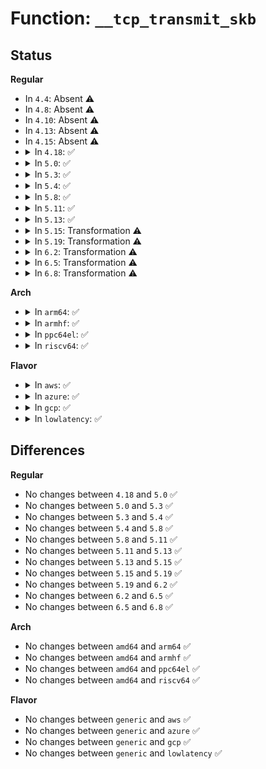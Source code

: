 # Function: <code>__tcp_transmit_skb</code>

## Status
<b>Regular</b>
<ul>
<li>
In <code>4.4</code>: Absent ⚠️
</li>
<li>
In <code>4.8</code>: Absent ⚠️
</li>
<li>
In <code>4.10</code>: Absent ⚠️
</li>
<li>
In <code>4.13</code>: Absent ⚠️
</li>
<li>
In <code>4.15</code>: Absent ⚠️
</li>
<li>
<details>
<summary>In <code>4.18</code>: ✅</summary>

```c
int __tcp_transmit_skb(struct sock *sk, struct sk_buff *skb, int clone_it, gfp_t gfp_mask, u32 rcv_nxt);
```

**Collision:** Unique Static

**Inline:** No

**Transformation:** False

**Instances:**

```
In net/ipv4/tcp_output.c (ffffffff81907e10)
Location: net/ipv4/tcp_output.c:1030
Inline: False
Direct callers:
  - net/ipv4/tcp_output.c:tcp_write_wakeup
  - net/ipv4/tcp_output.c:tcp_xmit_probe_skb
  - net/ipv4/tcp_output.c:tcp_connect
  - net/ipv4/tcp_output.c:tcp_connect
  - net/ipv4/tcp_output.c:tcp_connect
  - net/ipv4/tcp_output.c:tcp_send_synack
  - net/ipv4/tcp_output.c:tcp_send_active_reset
  - net/ipv4/tcp_output.c:__tcp_retransmit_skb
  - net/ipv4/tcp_output.c:__tcp_retransmit_skb
  - net/ipv4/tcp_output.c:tcp_write_xmit
  - net/ipv4/tcp_output.c:tcp_write_xmit
```
**Symbols:**

```
ffffffff81907e10-ffffffff8190891e: __tcp_transmit_skb (STB_LOCAL)
```
</details>
</li>
<li>
<details>
<summary>In <code>5.0</code>: ✅</summary>

```c
int __tcp_transmit_skb(struct sock *sk, struct sk_buff *skb, int clone_it, gfp_t gfp_mask, u32 rcv_nxt);
```

**Collision:** Unique Static

**Inline:** No

**Transformation:** False

**Instances:**

```
In net/ipv4/tcp_output.c (ffffffff819360f0)
Location: net/ipv4/tcp_output.c:1014
Inline: False
Direct callers:
  - net/ipv4/tcp_output.c:tcp_write_wakeup
  - net/ipv4/tcp_output.c:tcp_xmit_probe_skb
  - net/ipv4/tcp_output.c:tcp_connect
  - net/ipv4/tcp_output.c:tcp_connect
  - net/ipv4/tcp_output.c:tcp_connect
  - net/ipv4/tcp_output.c:tcp_send_synack
  - net/ipv4/tcp_output.c:tcp_send_active_reset
  - net/ipv4/tcp_output.c:__tcp_retransmit_skb
  - net/ipv4/tcp_output.c:__tcp_retransmit_skb
  - net/ipv4/tcp_output.c:tcp_write_xmit
  - net/ipv4/tcp_output.c:tcp_write_xmit
```
**Symbols:**

```
ffffffff819360f0-ffffffff81936b57: __tcp_transmit_skb (STB_LOCAL)
```
</details>
</li>
<li>
<details>
<summary>In <code>5.3</code>: ✅</summary>

```c
int __tcp_transmit_skb(struct sock *sk, struct sk_buff *skb, int clone_it, gfp_t gfp_mask, u32 rcv_nxt);
```

**Collision:** Unique Static

**Inline:** No

**Transformation:** False

**Instances:**

```
In net/ipv4/tcp_output.c (ffffffff8199a4b0)
Location: net/ipv4/tcp_output.c:1013
Inline: False
Direct callers:
  - net/ipv4/tcp_output.c:tcp_write_wakeup
  - net/ipv4/tcp_output.c:tcp_xmit_probe_skb
  - net/ipv4/tcp_output.c:tcp_connect
  - net/ipv4/tcp_output.c:tcp_send_syn_data
  - net/ipv4/tcp_output.c:tcp_send_syn_data
  - net/ipv4/tcp_output.c:tcp_send_synack
  - net/ipv4/tcp_output.c:tcp_send_active_reset
  - net/ipv4/tcp_output.c:__tcp_retransmit_skb
  - net/ipv4/tcp_output.c:__tcp_retransmit_skb
  - net/ipv4/tcp_output.c:tcp_write_xmit
  - net/ipv4/tcp_output.c:tcp_mtu_probe
```
**Symbols:**

```
ffffffff8199a4b0-ffffffff8199afac: __tcp_transmit_skb (STB_LOCAL)
```
</details>
</li>
<li>
<details>
<summary>In <code>5.4</code>: ✅</summary>

```c
int __tcp_transmit_skb(struct sock *sk, struct sk_buff *skb, int clone_it, gfp_t gfp_mask, u32 rcv_nxt);
```

**Collision:** Unique Static

**Inline:** No

**Transformation:** False

**Instances:**

```
In net/ipv4/tcp_output.c (ffffffff819d0ee0)
Location: net/ipv4/tcp_output.c:1017
Inline: False
Direct callers:
  - net/ipv4/tcp_output.c:tcp_write_wakeup
  - net/ipv4/tcp_output.c:tcp_xmit_probe_skb
  - net/ipv4/tcp_output.c:tcp_connect
  - net/ipv4/tcp_output.c:tcp_send_syn_data
  - net/ipv4/tcp_output.c:tcp_send_syn_data
  - net/ipv4/tcp_output.c:tcp_send_synack
  - net/ipv4/tcp_output.c:tcp_send_active_reset
  - net/ipv4/tcp_output.c:__tcp_retransmit_skb
  - net/ipv4/tcp_output.c:__tcp_retransmit_skb
  - net/ipv4/tcp_output.c:tcp_write_xmit
  - net/ipv4/tcp_output.c:tcp_mtu_probe
```
**Symbols:**

```
ffffffff819d0ee0-ffffffff819d19cf: __tcp_transmit_skb (STB_LOCAL)
```
</details>
</li>
<li>
<details>
<summary>In <code>5.8</code>: ✅</summary>

```c
int __tcp_transmit_skb(struct sock *sk, struct sk_buff *skb, int clone_it, gfp_t gfp_mask, u32 rcv_nxt);
```

**Collision:** Unique Static

**Inline:** No

**Transformation:** False

**Instances:**

```
In net/ipv4/tcp_output.c (ffffffff81abdfb0)
Location: net/ipv4/tcp_output.c:1080
Inline: False
Direct callers:
  - net/ipv4/tcp_output.c:tcp_write_wakeup
  - net/ipv4/tcp_output.c:tcp_xmit_probe_skb
  - net/ipv4/tcp_output.c:tcp_connect
  - net/ipv4/tcp_output.c:tcp_send_syn_data
  - net/ipv4/tcp_output.c:tcp_send_syn_data
  - net/ipv4/tcp_output.c:tcp_send_synack
  - net/ipv4/tcp_output.c:tcp_send_active_reset
  - net/ipv4/tcp_output.c:__tcp_retransmit_skb
  - net/ipv4/tcp_output.c:__tcp_retransmit_skb
  - net/ipv4/tcp_output.c:tcp_write_xmit
  - net/ipv4/tcp_output.c:tcp_mtu_probe
```
**Symbols:**

```
ffffffff81abdfb0-ffffffff81abe92c: __tcp_transmit_skb (STB_LOCAL)
```
</details>
</li>
<li>
<details>
<summary>In <code>5.11</code>: ✅</summary>

```c
int __tcp_transmit_skb(struct sock *sk, struct sk_buff *skb, int clone_it, gfp_t gfp_mask, u32 rcv_nxt);
```

**Collision:** Unique Static

**Inline:** No

**Transformation:** False

**Instances:**

```
In net/ipv4/tcp_output.c (ffffffff81ac9890)
Location: net/ipv4/tcp_output.c:1238
Inline: False
Direct callers:
  - net/ipv4/tcp_output.c:tcp_write_wakeup
  - net/ipv4/tcp_output.c:tcp_xmit_probe_skb
  - net/ipv4/tcp_output.c:tcp_connect
  - net/ipv4/tcp_output.c:tcp_send_syn_data
  - net/ipv4/tcp_output.c:tcp_send_syn_data
  - net/ipv4/tcp_output.c:tcp_send_synack
  - net/ipv4/tcp_output.c:tcp_send_active_reset
  - net/ipv4/tcp_output.c:__tcp_retransmit_skb
  - net/ipv4/tcp_output.c:__tcp_retransmit_skb
  - net/ipv4/tcp_output.c:tcp_write_xmit
  - net/ipv4/tcp_output.c:tcp_mtu_probe
```
**Symbols:**

```
ffffffff81ac9890-ffffffff81aca282: __tcp_transmit_skb (STB_LOCAL)
```
</details>
</li>
<li>
<details>
<summary>In <code>5.13</code>: ✅</summary>

```c
int __tcp_transmit_skb(struct sock *sk, struct sk_buff *skb, int clone_it, gfp_t gfp_mask, u32 rcv_nxt);
```

**Collision:** Unique Static

**Inline:** No

**Transformation:** False

**Instances:**

```
In net/ipv4/tcp_output.c (ffffffff81ab4740)
Location: net/ipv4/tcp_output.c:1238
Inline: False
Direct callers:
  - net/ipv4/tcp_output.c:tcp_write_wakeup
  - net/ipv4/tcp_output.c:tcp_xmit_probe_skb
  - net/ipv4/tcp_output.c:tcp_connect
  - net/ipv4/tcp_output.c:tcp_send_syn_data
  - net/ipv4/tcp_output.c:tcp_send_syn_data
  - net/ipv4/tcp_output.c:tcp_send_synack
  - net/ipv4/tcp_output.c:tcp_send_active_reset
  - net/ipv4/tcp_output.c:__tcp_retransmit_skb
  - net/ipv4/tcp_output.c:__tcp_retransmit_skb
  - net/ipv4/tcp_output.c:tcp_write_xmit
  - net/ipv4/tcp_output.c:tcp_mtu_probe
```
**Symbols:**

```
ffffffff81ab4740-ffffffff81ab5110: __tcp_transmit_skb (STB_LOCAL)
```
</details>
</li>
<li>
<details>
<summary>In <code>5.15</code>: Transformation ⚠️</summary>

```c
int __tcp_transmit_skb(struct sock *sk, struct sk_buff *skb, int clone_it, gfp_t gfp_mask, u32 rcv_nxt);
```

**Collision:** Unique Static

**Inline:** No

**Transformation:** True

**Instances:**

```
In net/ipv4/tcp_output.c (0)
Location: net/ipv4/tcp_output.c:1238
Inline: False
Direct callers:
  - net/ipv4/tcp_output.c:tcp_write_wakeup
  - net/ipv4/tcp_output.c:tcp_xmit_probe_skb
  - net/ipv4/tcp_output.c:tcp_connect
  - net/ipv4/tcp_output.c:tcp_send_syn_data
  - net/ipv4/tcp_output.c:tcp_send_syn_data
  - net/ipv4/tcp_output.c:tcp_send_synack
  - net/ipv4/tcp_output.c:tcp_send_active_reset
  - net/ipv4/tcp_output.c:__tcp_retransmit_skb
  - net/ipv4/tcp_output.c:__tcp_retransmit_skb
  - net/ipv4/tcp_output.c:tcp_write_xmit
  - net/ipv4/tcp_output.c:tcp_mtu_probe
```
**Symbols:**

```
ffffffff81b71700-ffffffff81b720f1: __tcp_transmit_skb (STB_LOCAL)
ffffffff81d3b127-ffffffff81d3b1f7: __tcp_transmit_skb.cold (STB_LOCAL)
```
</details>
</li>
<li>
<details>
<summary>In <code>5.19</code>: Transformation ⚠️</summary>

```c
int __tcp_transmit_skb(struct sock *sk, struct sk_buff *skb, int clone_it, gfp_t gfp_mask, u32 rcv_nxt);
```

**Collision:** Unique Static

**Inline:** No

**Transformation:** True

**Instances:**

```
In net/ipv4/tcp_output.c (0)
Location: net/ipv4/tcp_output.c:1237
Inline: False
Direct callers:
  - net/ipv4/tcp_output.c:tcp_write_wakeup
  - net/ipv4/tcp_output.c:tcp_xmit_probe_skb
  - net/ipv4/tcp_output.c:tcp_connect
  - net/ipv4/tcp_output.c:tcp_send_syn_data
  - net/ipv4/tcp_output.c:tcp_send_syn_data
  - net/ipv4/tcp_output.c:tcp_send_synack
  - net/ipv4/tcp_output.c:tcp_send_active_reset
  - net/ipv4/tcp_output.c:__tcp_retransmit_skb
  - net/ipv4/tcp_output.c:__tcp_retransmit_skb
  - net/ipv4/tcp_output.c:tcp_write_xmit
  - net/ipv4/tcp_output.c:tcp_mtu_probe
```
**Symbols:**

```
ffffffff81d00e30-ffffffff81d017ee: __tcp_transmit_skb (STB_LOCAL)
ffffffff81f07a52-ffffffff81f07b22: __tcp_transmit_skb.cold (STB_LOCAL)
```
</details>
</li>
<li>
<details>
<summary>In <code>6.2</code>: Transformation ⚠️</summary>

```c
int __tcp_transmit_skb(struct sock *sk, struct sk_buff *skb, int clone_it, gfp_t gfp_mask, u32 rcv_nxt);
```

**Collision:** Unique Static

**Inline:** No

**Transformation:** True

**Instances:**

```
In net/ipv4/tcp_output.c (0)
Location: net/ipv4/tcp_output.c:1234
Inline: False
Direct callers:
  - net/ipv4/tcp_output.c:tcp_write_wakeup
  - net/ipv4/tcp_output.c:tcp_xmit_probe_skb
  - net/ipv4/tcp_output.c:tcp_connect
  - net/ipv4/tcp_output.c:tcp_send_syn_data
  - net/ipv4/tcp_output.c:tcp_send_syn_data
  - net/ipv4/tcp_output.c:tcp_send_synack
  - net/ipv4/tcp_output.c:tcp_send_active_reset
  - net/ipv4/tcp_output.c:__tcp_retransmit_skb
  - net/ipv4/tcp_output.c:__tcp_retransmit_skb
  - net/ipv4/tcp_output.c:tcp_write_xmit
  - net/ipv4/tcp_output.c:tcp_mtu_probe
```
**Symbols:**

```
ffffffff81ec5f90-ffffffff81ec694e: __tcp_transmit_skb (STB_LOCAL)
ffffffff820af4e4-ffffffff820af5b4: __tcp_transmit_skb.cold (STB_LOCAL)
```
</details>
</li>
<li>
<details>
<summary>In <code>6.5</code>: Transformation ⚠️</summary>

```c
int __tcp_transmit_skb(struct sock *sk, struct sk_buff *skb, int clone_it, gfp_t gfp_mask, u32 rcv_nxt);
```

**Collision:** Unique Static

**Inline:** No

**Transformation:** True

**Instances:**

```
In net/ipv4/tcp_output.c (0)
Location: net/ipv4/tcp_output.c:1236
Inline: False
Direct callers:
  - net/ipv4/tcp_output.c:tcp_write_wakeup
  - net/ipv4/tcp_output.c:tcp_xmit_probe_skb
  - net/ipv4/tcp_output.c:tcp_connect
  - net/ipv4/tcp_output.c:tcp_send_syn_data
  - net/ipv4/tcp_output.c:tcp_send_syn_data
  - net/ipv4/tcp_output.c:tcp_send_synack
  - net/ipv4/tcp_output.c:tcp_send_active_reset
  - net/ipv4/tcp_output.c:__tcp_retransmit_skb
  - net/ipv4/tcp_output.c:__tcp_retransmit_skb
  - net/ipv4/tcp_output.c:tcp_write_xmit
  - net/ipv4/tcp_output.c:tcp_mtu_probe
```
**Symbols:**

```
ffffffff81f246e0-ffffffff81f250de: __tcp_transmit_skb (STB_LOCAL)
ffffffff821308e9-ffffffff82130995: __tcp_transmit_skb.cold (STB_LOCAL)
```
</details>
</li>
<li>
<details>
<summary>In <code>6.8</code>: Transformation ⚠️</summary>

```c
int __tcp_transmit_skb(struct sock *sk, struct sk_buff *skb, int clone_it, gfp_t gfp_mask, u32 rcv_nxt);
```

**Collision:** Unique Static

**Inline:** No

**Transformation:** True

**Instances:**

```
In net/ipv4/tcp_output.c (0)
Location: net/ipv4/tcp_output.c:1281
Inline: False
Direct callers:
  - net/ipv4/tcp_output.c:tcp_write_wakeup
  - net/ipv4/tcp_output.c:tcp_xmit_probe_skb
  - net/ipv4/tcp_output.c:tcp_connect
  - net/ipv4/tcp_output.c:tcp_send_syn_data
  - net/ipv4/tcp_output.c:tcp_send_syn_data
  - net/ipv4/tcp_output.c:tcp_send_synack
  - net/ipv4/tcp_output.c:tcp_send_active_reset
  - net/ipv4/tcp_output.c:tcp_write_xmit
  - net/ipv4/tcp_output.c:tcp_mtu_probe
```
**Symbols:**

```
ffffffff81fe8e70-ffffffff81fe99ba: __tcp_transmit_skb (STB_LOCAL)
ffffffff822120f5-ffffffff82212169: __tcp_transmit_skb.cold (STB_LOCAL)
```
</details>
</li>
</ul>
<b>Arch</b>
<ul>
<li>
<details>
<summary>In <code>arm64</code>: ✅</summary>

```c
int __tcp_transmit_skb(struct sock *sk, struct sk_buff *skb, int clone_it, gfp_t gfp_mask, u32 rcv_nxt);
```

**Collision:** Unique Static

**Inline:** No

**Transformation:** False

**Instances:**

```
In net/ipv4/tcp_output.c (ffff800010c83b88)
Location: net/ipv4/tcp_output.c:1017
Inline: False
Direct callers:
  - net/ipv4/tcp_output.c:tcp_write_wakeup
  - net/ipv4/tcp_output.c:tcp_xmit_probe_skb
  - net/ipv4/tcp_output.c:tcp_connect
  - net/ipv4/tcp_output.c:tcp_send_syn_data
  - net/ipv4/tcp_output.c:tcp_send_syn_data
  - net/ipv4/tcp_output.c:tcp_send_synack
  - net/ipv4/tcp_output.c:tcp_send_active_reset
  - net/ipv4/tcp_output.c:__tcp_retransmit_skb
  - net/ipv4/tcp_output.c:__tcp_retransmit_skb
  - net/ipv4/tcp_output.c:tcp_write_xmit
  - net/ipv4/tcp_output.c:tcp_mtu_probe
```
**Symbols:**

```
ffff800010c83b88-ffff800010c845c4: __tcp_transmit_skb (STB_LOCAL)
```
</details>
</li>
<li>
<details>
<summary>In <code>armhf</code>: ✅</summary>

```c
int __tcp_transmit_skb(struct sock *sk, struct sk_buff *skb, int clone_it, gfp_t gfp_mask, u32 rcv_nxt);
```

**Collision:** Unique Static

**Inline:** No

**Transformation:** False

**Instances:**

```
In net/ipv4/tcp_output.c (c0d92dc8)
Location: net/ipv4/tcp_output.c:1017
Inline: False
Direct callers:
  - net/ipv4/tcp_output.c:tcp_write_wakeup
  - net/ipv4/tcp_output.c:tcp_xmit_probe_skb
  - net/ipv4/tcp_output.c:tcp_connect
  - net/ipv4/tcp_output.c:tcp_send_syn_data
  - net/ipv4/tcp_output.c:tcp_send_syn_data
  - net/ipv4/tcp_output.c:tcp_send_synack
  - net/ipv4/tcp_output.c:tcp_send_active_reset
  - net/ipv4/tcp_output.c:__tcp_retransmit_skb
  - net/ipv4/tcp_output.c:__tcp_retransmit_skb
  - net/ipv4/tcp_output.c:tcp_write_xmit
  - net/ipv4/tcp_output.c:tcp_mtu_probe
```
**Symbols:**

```
c0d92dc8-c0d938a4: __tcp_transmit_skb (STB_LOCAL)
```
</details>
</li>
<li>
<details>
<summary>In <code>ppc64el</code>: ✅</summary>

```c
int __tcp_transmit_skb(struct sock *sk, struct sk_buff *skb, int clone_it, gfp_t gfp_mask, u32 rcv_nxt);
```

**Collision:** Unique Static

**Inline:** No

**Transformation:** False

**Instances:**

```
In net/ipv4/tcp_output.c (c000000000d8f4e0)
Location: net/ipv4/tcp_output.c:1017
Inline: False
Direct callers:
  - net/ipv4/tcp_output.c:tcp_write_wakeup
  - net/ipv4/tcp_output.c:tcp_xmit_probe_skb
  - net/ipv4/tcp_output.c:tcp_connect
  - net/ipv4/tcp_output.c:tcp_send_syn_data
  - net/ipv4/tcp_output.c:tcp_send_syn_data
  - net/ipv4/tcp_output.c:tcp_send_synack
  - net/ipv4/tcp_output.c:tcp_send_active_reset
  - net/ipv4/tcp_output.c:__tcp_retransmit_skb
  - net/ipv4/tcp_output.c:__tcp_retransmit_skb
  - net/ipv4/tcp_output.c:tcp_write_xmit
  - net/ipv4/tcp_output.c:tcp_mtu_probe
```
**Symbols:**

```
c000000000d8f4e0-c000000000d90274: __tcp_transmit_skb (STB_LOCAL)
```
</details>
</li>
<li>
<details>
<summary>In <code>riscv64</code>: ✅</summary>

```c
int __tcp_transmit_skb(struct sock *sk, struct sk_buff *skb, int clone_it, gfp_t gfp_mask, u32 rcv_nxt);
```

**Collision:** Unique Static

**Inline:** No

**Transformation:** False

**Instances:**

```
In net/ipv4/tcp_output.c (ffffffe0007e568a)
Location: net/ipv4/tcp_output.c:1017
Inline: False
Direct callers:
  - net/ipv4/tcp_output.c:tcp_write_wakeup
  - net/ipv4/tcp_output.c:tcp_xmit_probe_skb
  - net/ipv4/tcp_output.c:tcp_connect
  - net/ipv4/tcp_output.c:tcp_send_syn_data
  - net/ipv4/tcp_output.c:tcp_send_syn_data
  - net/ipv4/tcp_output.c:tcp_send_synack
  - net/ipv4/tcp_output.c:tcp_send_active_reset
  - net/ipv4/tcp_output.c:__tcp_retransmit_skb
  - net/ipv4/tcp_output.c:__tcp_retransmit_skb
  - net/ipv4/tcp_output.c:tcp_write_xmit
  - net/ipv4/tcp_output.c:tcp_mtu_probe
```
**Symbols:**

```
ffffffe0007e568a-ffffffe0007e6022: __tcp_transmit_skb (STB_LOCAL)
```
</details>
</li>
</ul>
<b>Flavor</b>
<ul>
<li>
<details>
<summary>In <code>aws</code>: ✅</summary>

```c
int __tcp_transmit_skb(struct sock *sk, struct sk_buff *skb, int clone_it, gfp_t gfp_mask, u32 rcv_nxt);
```

**Collision:** Unique Static

**Inline:** No

**Transformation:** False

**Instances:**

```
In net/ipv4/tcp_output.c (ffffffff81970d50)
Location: net/ipv4/tcp_output.c:1017
Inline: False
Direct callers:
  - net/ipv4/tcp_output.c:tcp_write_wakeup
  - net/ipv4/tcp_output.c:tcp_xmit_probe_skb
  - net/ipv4/tcp_output.c:tcp_connect
  - net/ipv4/tcp_output.c:tcp_send_syn_data
  - net/ipv4/tcp_output.c:tcp_send_syn_data
  - net/ipv4/tcp_output.c:tcp_send_synack
  - net/ipv4/tcp_output.c:tcp_send_active_reset
  - net/ipv4/tcp_output.c:__tcp_retransmit_skb
  - net/ipv4/tcp_output.c:__tcp_retransmit_skb
  - net/ipv4/tcp_output.c:tcp_write_xmit
  - net/ipv4/tcp_output.c:tcp_mtu_probe
```
**Symbols:**

```
ffffffff81970d50-ffffffff8197183f: __tcp_transmit_skb (STB_LOCAL)
```
</details>
</li>
<li>
<details>
<summary>In <code>azure</code>: ✅</summary>

```c
int __tcp_transmit_skb(struct sock *sk, struct sk_buff *skb, int clone_it, gfp_t gfp_mask, u32 rcv_nxt);
```

**Collision:** Unique Static

**Inline:** No

**Transformation:** False

**Instances:**

```
In net/ipv4/tcp_output.c (ffffffff8192a820)
Location: net/ipv4/tcp_output.c:1017
Inline: False
Direct callers:
  - net/ipv4/tcp_output.c:tcp_write_wakeup
  - net/ipv4/tcp_output.c:tcp_xmit_probe_skb
  - net/ipv4/tcp_output.c:tcp_connect
  - net/ipv4/tcp_output.c:tcp_send_syn_data
  - net/ipv4/tcp_output.c:tcp_send_syn_data
  - net/ipv4/tcp_output.c:tcp_send_synack
  - net/ipv4/tcp_output.c:tcp_send_active_reset
  - net/ipv4/tcp_output.c:__tcp_retransmit_skb
  - net/ipv4/tcp_output.c:__tcp_retransmit_skb
  - net/ipv4/tcp_output.c:tcp_write_xmit
  - net/ipv4/tcp_output.c:tcp_mtu_probe
```
**Symbols:**

```
ffffffff8192a820-ffffffff8192b30f: __tcp_transmit_skb (STB_LOCAL)
```
</details>
</li>
<li>
<details>
<summary>In <code>gcp</code>: ✅</summary>

```c
int __tcp_transmit_skb(struct sock *sk, struct sk_buff *skb, int clone_it, gfp_t gfp_mask, u32 rcv_nxt);
```

**Collision:** Unique Static

**Inline:** No

**Transformation:** False

**Instances:**

```
In net/ipv4/tcp_output.c (ffffffff819db520)
Location: net/ipv4/tcp_output.c:1017
Inline: False
Direct callers:
  - net/ipv4/tcp_output.c:tcp_write_wakeup
  - net/ipv4/tcp_output.c:tcp_xmit_probe_skb
  - net/ipv4/tcp_output.c:tcp_connect
  - net/ipv4/tcp_output.c:tcp_send_syn_data
  - net/ipv4/tcp_output.c:tcp_send_syn_data
  - net/ipv4/tcp_output.c:tcp_send_synack
  - net/ipv4/tcp_output.c:tcp_send_active_reset
  - net/ipv4/tcp_output.c:__tcp_retransmit_skb
  - net/ipv4/tcp_output.c:__tcp_retransmit_skb
  - net/ipv4/tcp_output.c:tcp_write_xmit
  - net/ipv4/tcp_output.c:tcp_mtu_probe
```
**Symbols:**

```
ffffffff819db520-ffffffff819dc00f: __tcp_transmit_skb (STB_LOCAL)
```
</details>
</li>
<li>
<details>
<summary>In <code>lowlatency</code>: ✅</summary>

```c
int __tcp_transmit_skb(struct sock *sk, struct sk_buff *skb, int clone_it, gfp_t gfp_mask, u32 rcv_nxt);
```

**Collision:** Unique Static

**Inline:** No

**Transformation:** False

**Instances:**

```
In net/ipv4/tcp_output.c (ffffffff819e51a0)
Location: net/ipv4/tcp_output.c:1017
Inline: False
Direct callers:
  - net/ipv4/tcp_output.c:tcp_write_wakeup
  - net/ipv4/tcp_output.c:tcp_xmit_probe_skb
  - net/ipv4/tcp_output.c:tcp_connect
  - net/ipv4/tcp_output.c:tcp_send_syn_data
  - net/ipv4/tcp_output.c:tcp_send_syn_data
  - net/ipv4/tcp_output.c:tcp_send_synack
  - net/ipv4/tcp_output.c:tcp_send_active_reset
  - net/ipv4/tcp_output.c:__tcp_retransmit_skb
  - net/ipv4/tcp_output.c:__tcp_retransmit_skb
  - net/ipv4/tcp_output.c:tcp_write_xmit
  - net/ipv4/tcp_output.c:tcp_mtu_probe
```
**Symbols:**

```
ffffffff819e51a0-ffffffff819e5c8f: __tcp_transmit_skb (STB_LOCAL)
```
</details>
</li>
</ul>

## Differences
<b>Regular</b>
<ul>
<li>
No changes between <code>4.18</code> and <code>5.0</code> ✅
</li>
<li>
No changes between <code>5.0</code> and <code>5.3</code> ✅
</li>
<li>
No changes between <code>5.3</code> and <code>5.4</code> ✅
</li>
<li>
No changes between <code>5.4</code> and <code>5.8</code> ✅
</li>
<li>
No changes between <code>5.8</code> and <code>5.11</code> ✅
</li>
<li>
No changes between <code>5.11</code> and <code>5.13</code> ✅
</li>
<li>
No changes between <code>5.13</code> and <code>5.15</code> ✅
</li>
<li>
No changes between <code>5.15</code> and <code>5.19</code> ✅
</li>
<li>
No changes between <code>5.19</code> and <code>6.2</code> ✅
</li>
<li>
No changes between <code>6.2</code> and <code>6.5</code> ✅
</li>
<li>
No changes between <code>6.5</code> and <code>6.8</code> ✅
</li>
</ul>
<b>Arch</b>
<ul>
<li>
No changes between <code>amd64</code> and <code>arm64</code> ✅
</li>
<li>
No changes between <code>amd64</code> and <code>armhf</code> ✅
</li>
<li>
No changes between <code>amd64</code> and <code>ppc64el</code> ✅
</li>
<li>
No changes between <code>amd64</code> and <code>riscv64</code> ✅
</li>
</ul>
<b>Flavor</b>
<ul>
<li>
No changes between <code>generic</code> and <code>aws</code> ✅
</li>
<li>
No changes between <code>generic</code> and <code>azure</code> ✅
</li>
<li>
No changes between <code>generic</code> and <code>gcp</code> ✅
</li>
<li>
No changes between <code>generic</code> and <code>lowlatency</code> ✅
</li>
</ul>
